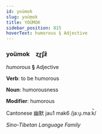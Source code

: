```yaml
---
id: yoümok
slug: yoümok
title: YOÜMOK
sidebar_position: 815
hoverText: humorous § Adjective
---
```


### yoümok&emsp;<span kind="abugida">ɀɽʄƶ̑</span>

*humorous* **§** Adjective

**Verb**: to be humorous

**Noun**: humorousness

**Modifier**: humorous

Cantonese 幽默 jau1 mak6 /jaːu̯.maːk̚/

*Sino-Tibetan Language Family*